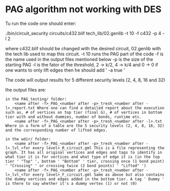# PAG algorithm not working with DES

Tu run the code one should enter:

./bin/circuit_security circuits/c432.blif tech_lib/02.genlib -t 10 -f c432 -p 4 -l 2

where c432.blif should be changed with the desired circuit, 02.genlib with the tech lib used to map this circuit. 
-t 10 runs the PAG part of the code
-f is the name used in the output files mentioned below
-p is the size of the starting PAG
-l is the fator of the threshold, 2 -> k/2, 4 -> k/4 and 0 -> 0
if one wants to only lift edges then he should add ' -a true '

The code will output results for 5 different security levels (2, 4, 8, 16 and 32)

the output files are:

    in the PAG_testing/ folder:
        <name after -f>_PAG_<number after -p>_tresh_<number after -l>_report.txt Where one can find a detailed report about the execution such as, # of vertices on top tier (final G), # of vertices in bottom tier with and without dummies, number of bonds, runtime etc.
        <name after -f>_PAG_<number after -p>_tresh_<number after -l>.txt Where in a form of a table are the 5 security levels (2, 4, 8, 16, 32) and the corresponding number of lifted edges.

    in the wdir/ folder:
        <name after -f>_PAG_<number after -p>_tresh_<number after -l>_lvl_<for every level>_R_circuit.gml This is a file representing the graph. It has all original vertices and edges and tags to identify in what tier it is for vertices and what type of edge it is (in the top tier ' "Top" ', bottom ' "Bottom" ' tier, crossing once (1 bond point) ' "Crossing" ' or crossing twice (2 bond points) ' "Lifted" ')
        <name after -f>_PAG_<number after -p>_tresh_<number after -l>_lvl_<for every level>_F_circuit.gml Same as above but also contains the dummy vertices and edges added in the bottom tier. A tag ' Dummy ' is there to say whether it's a dummy vertex (1) or not (0)
